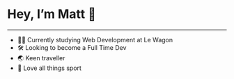 # <strong>Hey, I’m Matt</strong> 👋️

<hr>

<ul>
  <li>👨‍💻 Currently studying Web Development at Le Wagon</li>
  <li>🛠️ Looking to become a Full Time Dev</li>
  <li>🌏 Keen traveller</li>
  <li>🏀 Love all things sport</li>
</ul>

<!---
berulds/berulds is a ✨ special ✨ repository because its `README.md` (this file) appears on your GitHub profile.
You can click the Preview link to take a look at your changes.
--->
